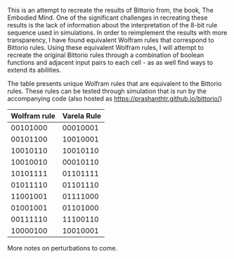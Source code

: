 
This is an attempt to recreate the results of Bittorio from, the book, The
Embodied Mind. One of the significant challenges in recreating these results is
the lack of information about the interpretation of the 8-bit rule sequence used
in simulations. In order to reimplement the results with more transparency, I
have found equivalent Wolfram rules that correspond to Bittorio rules. Using
these equivalent Wolfram rules, I will attempt to recreate the original Bittorio
rules through a combination of boolean functions and adjacent input pairs to
each cell - as as well find ways to extend its abilities.


The table presents unique Wolfram rules that are equivalent to the Bittorio
rules. These rules can be tested through simulation that is run by the
accompanying code (also hosted as https://prashanthtr.github.io/bittorio/)

| Wolfram rule | Varela Rule |
| :----------  | :---------  |
| 00101000     | 00010001    |
| 00101100     | 10010001    |
| 10010110     | 10010110    |
| 10010010     | 00010110    |
| 10101111     | 01101111    |
| 01011110     | 01101110    |
| 11001001     | 01111000    |
| 01001001     | 01101000    |
| 00111110     | 11100110    |
| 10000100     | 10010001    |


More notes on perturbations to come.

<!-- operational closure and structural coupling in a 1D cellular automaton (CA). -->

<!-- From theory, the combination of closure and coupling brings forth a world of -->
<!-- signification in an environment of random perturbations [Varela, 1991]. -->

<!-- This theory of emergent signification was implemented as a cellular automata, -->
<!-- named Bittorio. -->

<!-- Closure was opertaionalized through pairs of boolean functions -->
<!-- (8 bit binary digits) that specify changes in the state as a function of -->
<!-- adjacent cells. The environmental perturbations were specified as binary -->
<!-- sequences that change the state of one or more cells in Bittorio. In response, -->
<!-- Bittorio self-organizes its state in response to the perturbing sequences. -->

<!-- Signification: Bittorio demonstrates two types of changes in state when it -->
<!-- self-organizes in response to perturbing sequences. While some perturbations -->
<!-- result in temporary change of state, other sequence of pertubations result in -->
<!-- permanent changes in spatio-temporal configuration of the cellular automaton. -->
<!-- The sequences that result in permanent changes in spatio-temporal configuration -->
<!-- of the cellular automataon are understood as its world of signification. -->

<!-- Reimplmenting the results: -->

<!-- One of the significant challenges in recreating these results of Bittorio is the -->
<!-- lack of information about the interpretation of the 8-bit rule sequence. -->

<!-- On the one hand, the rules 8-bit rules seem to be differently interpreted from -->
<!-- the CA rules used in other sources (e.g., Wolfram rules). This is clear as the -->
<!-- simulations of Bittorio do not pictorially correspond to simulations of the same -->
<!-- rule sequence interpreted in Wolfram rule. On the other hand, the available -->
<!-- material does not provide sufficient information to parse the rules in terms of -->
<!-- input pairs and boolean functions. -->


<!-- Qualitative method to find equivalence: -->

<!-- In order to reimplement the results, I have qualitatively compared the -->
<!-- simulation images in order to find a equivalence between CA rules ahd Bittorio -->
<!-- rules. The three steps in the process are: -->

<!-- 1) compare the simulation images from Bittorio (In Embodied Mind), and the -->
<!-- visual properties of Wolfram's Cellular automata rules (Wolfram, 1986) to find -->
<!-- an equivalent Wolfram rule. -->

<!-- 2) Verify the equivalence of the Wolfram rule through experimental simulation. -->

<!-- 3) Using the Wolfram rule, attempt to recreate the original rules through a -->
<!-- combination of boolean functions and adjacent input pairs to each cell. -->


<!-- Results: -->

<!-- By comparing and contrasting the simulation images, I have been able to find -->
<!-- unique Wolfram rules that are equivalent to the Bittorio rules used in the -->
<!-- simulation. These rules can be used in the simulation that is run by the code. -->

<!-- | Wolfram rule | Varela Rule | -->
<!-- | :----------  | :---------  | -->
<!-- | 00101000     | 00010001    | -->
<!-- | 00101100     | 10010001    | -->
<!-- | 10010110     | 10010110    | -->
<!-- | 10010010     | 00010110    | -->
<!-- | 10101111     | 01101111    | -->
<!-- | 01011110     | 01101110    | -->
<!-- | 11001001     | 01111000    | -->
<!-- | 01001001     | 01101000    | -->
<!-- | 00111110     | 11100110    | -->
<!-- | 10000100     | 10010001    | -->






<!-- There are several different -->

<!-- correspond to Wolfram rules is , which is CA rules of -->

<!-- The -->

<!-- The CA rules were corresponded as boolean functions of the inputs to each -->
<!-- cellular unit. -->


<!-- In this environment, Bittorio encounters  perturbations of that change the state -->
<!-- of one or more cells/units in the cellular automata. -->


<!-- Bittorio was used the phenomenon of through a combination of -->






<!-- 1. The first (top) row is the initial configuration of the CA. -->
<!-- 2. Each subsequent row is the state of the CA in a subsequent time-step -->
<!-- 3. Future states can be grey, black, or white. Cells that are black or -->
<!--    white are treated as 'perturbations' that are 'external' to the CA. -->

<!-- CA rules: -->

<!-- 1. Usually, the state of a cell is computed based on its state and the -->
<!--    state of its immediate neighbors during the previous time-step -->
<!-- 2. If, however, a cell encounters a "perturbation", that cell is -->
<!--    replaced by the state of the perturbing cell. -->

<!-- User actions: -->

<!-- 1. Initial configuration: user can click the cells on or off or drag -->
<!--    (click and move) the mouse over them. -->
<!-- 2. Rules: user can enter a particular rule (in binary or decimal) or -->
<!--    select certain rules from the pull-down menu. Note: the rules in the -->
<!--    pull-down menu result in specific kinds of interesting structural -->
<!--    coupling (eg, "odd sequence recognizer") -->
<!-- 3. Perturbations: user can create perturbations by clicking cells on or -->
<!--    off (or) dragging (click and move) over them. -->



<!-- Extending bittorio to threshold neurons: -->

<!-- The central hypothesis of varela is that cognition (world of significance) -->
<!-- emerges out of closure and coupling between the boundary of the cell and the its -->
<!-- environment. -->

<!-- However, implementing this physical model with more realistic biological systems -->
<!-- is important as it will connect the ideas between the two domains better - -->
<!-- highlighting the embodied dimension of computation. -->

<!-- There are three components of bittorio : -->
<!-- 1) closure - operational closure of CA cell -->
<!-- 2) coupling - perturbations that change state of cell -->
<!-- 3) world of significance - odd sequences that are recognized as significant from a -->
<!-- background of -->

<!-- Here, I extend bittorio to a physical model - namely, that of threshold neurons. -->
<!-- The three components of bittorio are: -->

<!-- 1) coupling through voltage gated ion channels - ing difference in membrane -->
<!-- potential between the inside and the outside of the cell boundary -->

<!-- 2) closure - self-organized dynamics of CA -->

<!-- -  closure and coupling bring forth the action potential cycle - i.e., the -->
<!--   capture and release of sodium and potassium ion in and out of the cell -->

<!-- 3) world of significance - classes of functions computed by the biological Cell -->
<!-- through charge and discharge -->

<!-- 4) history of structural coupling with environment - influences the cell's dynamics -->

<!-- 5) history of structural coupling with another boundary - combinations of cells -->
<!-- compute classes of functions -->

<!-- 6) environment - rules for ion movement in a charge gradient (with randomness) -->

<!-- For example, there are conditions under which the cell is not able to enter into -->
<!-- the cycle of activation due to a lack of voltage difference across membrane. In -->
<!-- these cases, the cell and the environment do not enter a mode of viable -->
<!-- structural coupling. This may be sequences that are not recognized by the cells. -->


<!-- - how do we identify the class of functions computed by cell -->
<!-- - take output of function, convert it into binary representation (sodium, -->
<!--   chloride, potassium) -->
<!-- - feed it into the environment (adjacent to the boundary cells ) -->
<!-- - outputs that are computed by the function - trigger action potential -->
<!-- - output that are not computed by the function - do not trigger action potential -->
